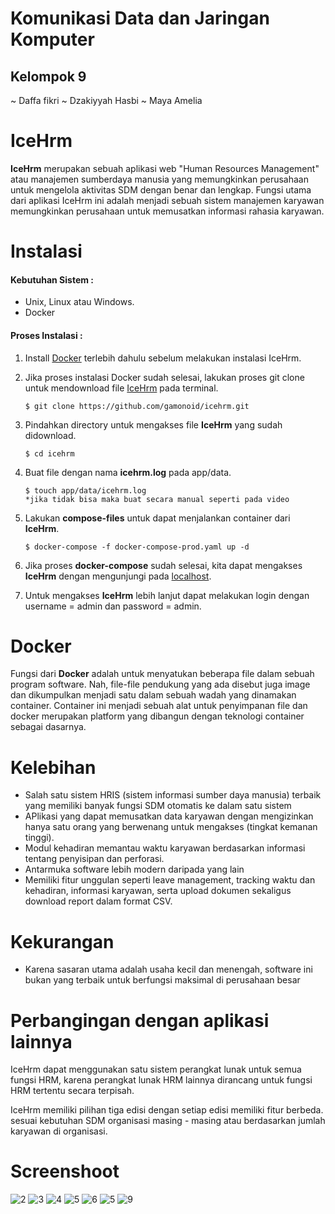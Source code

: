 # Komunikasi Data dan Jaringan Komputer
## Kelompok 9
~ Daffa fikri
~ Dzakiyyah Hasbi
~ Maya Amelia

IceHrm
==========
**IceHrm** merupakan sebuah aplikasi web "Human Resources Management" atau manajemen sumberdaya manusia yang memungkinkan perusahaan untuk mengelola aktivitas SDM dengan benar dan lengkap.
Fungsi utama dari aplikasi IceHrm ini adalah menjadi sebuah sistem manajemen karyawan memungkinkan perusahaan untuk memusatkan informasi rahasia karyawan.

# Instalasi


#### Kebutuhan Sistem :
- Unix, Linux atau Windows.
- Docker

#### Proses Instalasi :
1. Install [Docker](https://docs.docker.com/get-docker/) terlebih dahulu sebelum melakukan instalasi IceHrm.
2. Jika proses instalasi Docker sudah selesai, lakukan proses git clone untuk mendownload file [IceHrm](https://github.com/gamonoid/icehrm.git) pada terminal.
    ```
    $ git clone https://github.com/gamonoid/icehrm.git
    ```
3. Pindahkan directory untuk mengakses file **IceHrm** yang sudah didownload.
    ```
    $ cd icehrm
    ```
4. Buat file dengan nama **icehrm.log** pada app/data.
    ```
    $ touch app/data/icehrm.log
    *jika tidak bisa maka buat secara manual seperti pada video
    ```
5. Lakukan **compose-files** untuk dapat menjalankan container dari **IceHrm**.
    ```
    $ docker-compose -f docker-compose-prod.yaml up -d
    ```
6. Jika proses **docker-compose** sudah selesai, kita dapat mengakses **IceHrm** dengan mengunjungi pada [localhost](http://localhost:8070/).

7. Untuk mengakses **IceHrm** lebih lanjut dapat melakukan login dengan username = admin dan password = admin.

# Docker
Fungsi dari **Docker** adalah untuk menyatukan beberapa file dalam sebuah program software. Nah, file-file pendukung yang ada disebut juga image dan dikumpulkan menjadi satu dalam sebuah wadah yang dinamakan container. Container ini menjadi sebuah alat untuk penyimpanan file dan docker merupakan platform yang dibangun dengan teknologi container sebagai dasarnya.

# Kelebihan
- Salah satu sistem HRIS (sistem informasi sumber daya manusia) terbaik yang memiliki banyak fungsi SDM otomatis ke dalam satu sistem
- APlikasi yang dapat memusatkan data karyawan dengan mengizinkan hanya satu orang yang berwenang untuk mengakses
  (tingkat kemanan tinggi).
- Modul kehadiran memantau waktu karyawan berdasarkan informasi tentang penyisipan dan perforasi.
- Antarmuka software lebih modern daripada yang lain
- Memiliki fitur unggulan seperti leave management, tracking waktu dan kehadiran, informasi karyawan, serta upload dokumen sekaligus download report dalam format CSV.

# Kekurangan
- Karena sasaran utama adalah usaha kecil dan menengah, software ini bukan yang terbaik untuk berfungsi maksimal di perusahaan besar

# Perbangingan dengan aplikasi lainnya
IceHrm dapat menggunakan satu sistem  perangkat lunak untuk semua fungsi HRM, karena perangkat lunak HRM lainnya dirancang untuk fungsi HRM tertentu secara terpisah.

IceHrm memiliki pilihan tiga edisi dengan setiap edisi memiliki fitur berbeda. sesuai kebutuhan SDM organisasi masing - masing atau berdasarkan jumlah karyawan di organisasi.

# Screenshoot
![2](https://user-images.githubusercontent.com/91837561/196994888-a8fa7902-0c4e-44f8-a77a-9691bfbc3e8b.png)
![3](https://user-images.githubusercontent.com/91837561/196994926-5e2499dc-f463-41be-b1a7-5b67582d995b.png)
![4](https://user-images.githubusercontent.com/91837561/196995044-2b375077-dd04-4053-ab38-3ecbef34135c.png)
![5](https://user-images.githubusercontent.com/91837561/196995205-6c97026b-484f-42b7-a886-8f82bdc9c4b5.png)
![6](https://user-images.githubusercontent.com/91837561/196995097-1aec750b-f92c-4a75-a6e2-b1b91a92fce5.png)
![5](https://user-images.githubusercontent.com/91837561/196995244-58846f85-804c-4950-b992-41e174b86bfe.png)
![9](https://user-images.githubusercontent.com/91837561/196995275-609f3429-8db6-4a79-80f0-81bfd429b514.png)

